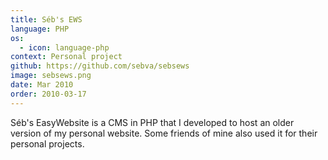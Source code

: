 ```yaml
---
title: Séb's EWS
language: PHP
os:
  - icon: language-php
context: Personal project
github: https://github.com/sebva/sebsews
image: sebsews.png
date: Mar 2010
order: 2010-03-17
---
```


Séb's EasyWebsite is a CMS in PHP that I developed to host an older version of my personal website. Some friends of mine also used it for their personal projects.